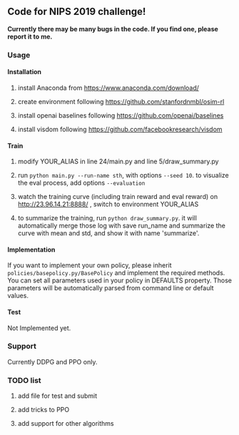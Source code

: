 ## Code for NIPS 2019 challenge!

**Currently there may be many bugs in the code. If you find one, please report it to me.**

### Usage

#### Installation

1. install Anaconda from https://www.anaconda.com/download/

2. create environment following https://github.com/stanfordnmbl/osim-rl

3. install openai baselines following https://github.com/openai/baselines

4. install visdom following https://github.com/facebookresearch/visdom

#### Train

1. modify YOUR_ALIAS in line 24/main.py and line 5/draw_summary.py

2. run `python main.py --run-name sth`, with options `--seed 10`. to visualize the eval process, add options `--evaluation`

3. watch the training curve (including train reward and eval reward) on http://23.96.14.21:8888/ , switch to environment YOUR_ALIAS

4. to summarize the training, run `python draw_summary.py`. it will automatically merge those log with save run_name and summarize the curve with mean and std, and show it with name 'summarize'.

#### Implementation

If you want to implement your own policy, please inherit `policies/basepolicy.py/BasePolicy` and implement the required methods. You can set all parameters used in your policy in DEFAULTS property. Those parameters will be automatically parsed from command line or default values.

#### Test

Not Implemented yet.

### Support

Currently DDPG and PPO only.

### TODO list

1. add file for test and submit

2. add tricks to PPO

3. add support for other algorithms
